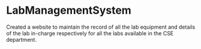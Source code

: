 # LabManagementSystem
Created a website to maintain the record of all the lab equipment and details of the lab in-charge
respectively for all the labs available in the CSE department.
